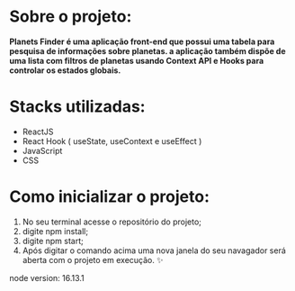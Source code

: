# Sobre o projeto:

**Planets Finder é uma aplicação front-end que possui uma tabela para pesquisa de informações sobre planetas. a aplicação também dispõe de uma lista com filtros de planetas usando Context API e Hooks para controlar os estados globais.**

# Stacks utilizadas:

- ReactJS
- React Hook ( useState, useContext e useEffect )
- JavaScript
- CSS

# Como inicializar o projeto: 

1. No seu terminal acesse o repositório do projeto;
2. digite npm install;
3. digite npm start;
4. Após digitar o comando acima uma nova janela do seu navagador será aberta com o projeto em execução. :sparkles:	


node version: 16.13.1
